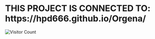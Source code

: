 <h1>THIS PROJECT IS CONNECTED TO: https://hpd666.github.io/Orgena/</h1>

![Visitor Count](https://visitor-badge.laobi.icu/badge?page_id=HPD666.Orgena-Code)
